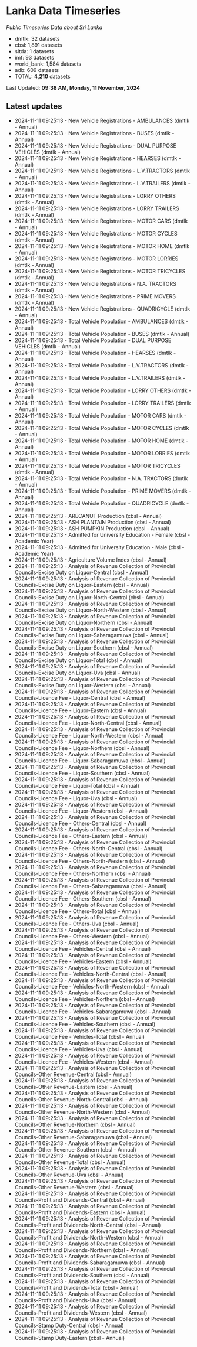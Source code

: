 # Lanka Data Timeseries
*Public Timeseries Data about Sri Lanka*

* dmtlk: 32 datasets
* cbsl: 1,891 datasets
* sltda: 1 datasets
* imf: 93 datasets
* world_bank: 1,584 datasets
* adb: 609 datasets
* TOTAL: **4,210** datasets

Last Updated: **09:38 AM, Monday, 11 November, 2024**

## Latest updates

* 2024-11-11 09:25:13 - New Vehicle Registrations - AMBULANCES (dmtlk - Annual)
* 2024-11-11 09:25:13 - New Vehicle Registrations - BUSES (dmtlk - Annual)
* 2024-11-11 09:25:13 - New Vehicle Registrations - DUAL PURPOSE VEHICLES (dmtlk - Annual)
* 2024-11-11 09:25:13 - New Vehicle Registrations - HEARSES (dmtlk - Annual)
* 2024-11-11 09:25:13 - New Vehicle Registrations - L.V.TRACTORS (dmtlk - Annual)
* 2024-11-11 09:25:13 - New Vehicle Registrations - L.V.TRAILERS (dmtlk - Annual)
* 2024-11-11 09:25:13 - New Vehicle Registrations - LORRY OTHERS (dmtlk - Annual)
* 2024-11-11 09:25:13 - New Vehicle Registrations - LORRY TRAILERS (dmtlk - Annual)
* 2024-11-11 09:25:13 - New Vehicle Registrations - MOTOR CARS (dmtlk - Annual)
* 2024-11-11 09:25:13 - New Vehicle Registrations - MOTOR CYCLES (dmtlk - Annual)
* 2024-11-11 09:25:13 - New Vehicle Registrations - MOTOR HOME (dmtlk - Annual)
* 2024-11-11 09:25:13 - New Vehicle Registrations - MOTOR LORRIES (dmtlk - Annual)
* 2024-11-11 09:25:13 - New Vehicle Registrations - MOTOR TRICYCLES (dmtlk - Annual)
* 2024-11-11 09:25:13 - New Vehicle Registrations - N.A. TRACTORS (dmtlk - Annual)
* 2024-11-11 09:25:13 - New Vehicle Registrations - PRIME MOVERS (dmtlk - Annual)
* 2024-11-11 09:25:13 - New Vehicle Registrations - QUADRICYCLE (dmtlk - Annual)
* 2024-11-11 09:25:13 - Total Vehicle Population - AMBULANCES (dmtlk - Annual)
* 2024-11-11 09:25:13 - Total Vehicle Population - BUSES (dmtlk - Annual)
* 2024-11-11 09:25:13 - Total Vehicle Population - DUAL PURPOSE VEHICLES (dmtlk - Annual)
* 2024-11-11 09:25:13 - Total Vehicle Population - HEARSES (dmtlk - Annual)
* 2024-11-11 09:25:13 - Total Vehicle Population - L.V.TRACTORS (dmtlk - Annual)
* 2024-11-11 09:25:13 - Total Vehicle Population - L.V.TRAILERS (dmtlk - Annual)
* 2024-11-11 09:25:13 - Total Vehicle Population - LORRY OTHERS (dmtlk - Annual)
* 2024-11-11 09:25:13 - Total Vehicle Population - LORRY TRAILERS (dmtlk - Annual)
* 2024-11-11 09:25:13 - Total Vehicle Population - MOTOR CARS (dmtlk - Annual)
* 2024-11-11 09:25:13 - Total Vehicle Population - MOTOR CYCLES (dmtlk - Annual)
* 2024-11-11 09:25:13 - Total Vehicle Population - MOTOR HOME (dmtlk - Annual)
* 2024-11-11 09:25:13 - Total Vehicle Population - MOTOR LORRIES (dmtlk - Annual)
* 2024-11-11 09:25:13 - Total Vehicle Population - MOTOR TRICYCLES (dmtlk - Annual)
* 2024-11-11 09:25:13 - Total Vehicle Population - N.A. TRACTORS (dmtlk - Annual)
* 2024-11-11 09:25:13 - Total Vehicle Population - PRIME MOVERS (dmtlk - Annual)
* 2024-11-11 09:25:13 - Total Vehicle Population - QUADRICYCLE (dmtlk - Annual)
* 2024-11-11 09:25:13 - ARECANUT Production (cbsl - Annual)
* 2024-11-11 09:25:13 - ASH PLANTAIN Production (cbsl - Annual)
* 2024-11-11 09:25:13 - ASH PUMPKIN Production (cbsl - Annual)
* 2024-11-11 09:25:13 - Admitted for University Education - Female (cbsl - Academic Year)
* 2024-11-11 09:25:13 - Admitted for University Education - Male (cbsl - Academic Year)
* 2024-11-11 09:25:13 - Agriculture Volume Index (cbsl - Annual)
* 2024-11-11 09:25:13 - Analysis of Revenue Collection of Provincial Councils-Excise Duty on Liquor-Central (cbsl - Annual)
* 2024-11-11 09:25:13 - Analysis of Revenue Collection of Provincial Councils-Excise Duty on Liquor-Eastern (cbsl - Annual)
* 2024-11-11 09:25:13 - Analysis of Revenue Collection of Provincial Councils-Excise Duty on Liquor-North-Central (cbsl - Annual)
* 2024-11-11 09:25:13 - Analysis of Revenue Collection of Provincial Councils-Excise Duty on Liquor-North-Western (cbsl - Annual)
* 2024-11-11 09:25:13 - Analysis of Revenue Collection of Provincial Councils-Excise Duty on Liquor-Northern (cbsl - Annual)
* 2024-11-11 09:25:13 - Analysis of Revenue Collection of Provincial Councils-Excise Duty on Liquor-Sabaragamuwa (cbsl - Annual)
* 2024-11-11 09:25:13 - Analysis of Revenue Collection of Provincial Councils-Excise Duty on Liquor-Southern (cbsl - Annual)
* 2024-11-11 09:25:13 - Analysis of Revenue Collection of Provincial Councils-Excise Duty on Liquor-Total (cbsl - Annual)
* 2024-11-11 09:25:13 - Analysis of Revenue Collection of Provincial Councils-Excise Duty on Liquor-Uva (cbsl - Annual)
* 2024-11-11 09:25:13 - Analysis of Revenue Collection of Provincial Councils-Excise Duty on Liquor-Western (cbsl - Annual)
* 2024-11-11 09:25:13 - Analysis of Revenue Collection of Provincial Councils-Licence Fee - Liquor-Central (cbsl - Annual)
* 2024-11-11 09:25:13 - Analysis of Revenue Collection of Provincial Councils-Licence Fee - Liquor-Eastern (cbsl - Annual)
* 2024-11-11 09:25:13 - Analysis of Revenue Collection of Provincial Councils-Licence Fee - Liquor-North-Central (cbsl - Annual)
* 2024-11-11 09:25:13 - Analysis of Revenue Collection of Provincial Councils-Licence Fee - Liquor-North-Western (cbsl - Annual)
* 2024-11-11 09:25:13 - Analysis of Revenue Collection of Provincial Councils-Licence Fee - Liquor-Northern (cbsl - Annual)
* 2024-11-11 09:25:13 - Analysis of Revenue Collection of Provincial Councils-Licence Fee - Liquor-Sabaragamuwa (cbsl - Annual)
* 2024-11-11 09:25:13 - Analysis of Revenue Collection of Provincial Councils-Licence Fee - Liquor-Southern (cbsl - Annual)
* 2024-11-11 09:25:13 - Analysis of Revenue Collection of Provincial Councils-Licence Fee - Liquor-Total (cbsl - Annual)
* 2024-11-11 09:25:13 - Analysis of Revenue Collection of Provincial Councils-Licence Fee - Liquor-Uva (cbsl - Annual)
* 2024-11-11 09:25:13 - Analysis of Revenue Collection of Provincial Councils-Licence Fee - Liquor-Western (cbsl - Annual)
* 2024-11-11 09:25:13 - Analysis of Revenue Collection of Provincial Councils-Licence Fee - Others-Central (cbsl - Annual)
* 2024-11-11 09:25:13 - Analysis of Revenue Collection of Provincial Councils-Licence Fee - Others-Eastern (cbsl - Annual)
* 2024-11-11 09:25:13 - Analysis of Revenue Collection of Provincial Councils-Licence Fee - Others-North-Central (cbsl - Annual)
* 2024-11-11 09:25:13 - Analysis of Revenue Collection of Provincial Councils-Licence Fee - Others-North-Western (cbsl - Annual)
* 2024-11-11 09:25:13 - Analysis of Revenue Collection of Provincial Councils-Licence Fee - Others-Northern (cbsl - Annual)
* 2024-11-11 09:25:13 - Analysis of Revenue Collection of Provincial Councils-Licence Fee - Others-Sabaragamuwa (cbsl - Annual)
* 2024-11-11 09:25:13 - Analysis of Revenue Collection of Provincial Councils-Licence Fee - Others-Southern (cbsl - Annual)
* 2024-11-11 09:25:13 - Analysis of Revenue Collection of Provincial Councils-Licence Fee - Others-Total (cbsl - Annual)
* 2024-11-11 09:25:13 - Analysis of Revenue Collection of Provincial Councils-Licence Fee - Others-Uva (cbsl - Annual)
* 2024-11-11 09:25:13 - Analysis of Revenue Collection of Provincial Councils-Licence Fee - Others-Western (cbsl - Annual)
* 2024-11-11 09:25:13 - Analysis of Revenue Collection of Provincial Councils-Licence Fee - Vehicles-Central (cbsl - Annual)
* 2024-11-11 09:25:13 - Analysis of Revenue Collection of Provincial Councils-Licence Fee - Vehicles-Eastern (cbsl - Annual)
* 2024-11-11 09:25:13 - Analysis of Revenue Collection of Provincial Councils-Licence Fee - Vehicles-North-Central (cbsl - Annual)
* 2024-11-11 09:25:13 - Analysis of Revenue Collection of Provincial Councils-Licence Fee - Vehicles-North-Western (cbsl - Annual)
* 2024-11-11 09:25:13 - Analysis of Revenue Collection of Provincial Councils-Licence Fee - Vehicles-Northern (cbsl - Annual)
* 2024-11-11 09:25:13 - Analysis of Revenue Collection of Provincial Councils-Licence Fee - Vehicles-Sabaragamuwa (cbsl - Annual)
* 2024-11-11 09:25:13 - Analysis of Revenue Collection of Provincial Councils-Licence Fee - Vehicles-Southern (cbsl - Annual)
* 2024-11-11 09:25:13 - Analysis of Revenue Collection of Provincial Councils-Licence Fee - Vehicles-Total (cbsl - Annual)
* 2024-11-11 09:25:13 - Analysis of Revenue Collection of Provincial Councils-Licence Fee - Vehicles-Uva (cbsl - Annual)
* 2024-11-11 09:25:13 - Analysis of Revenue Collection of Provincial Councils-Licence Fee - Vehicles-Western (cbsl - Annual)
* 2024-11-11 09:25:13 - Analysis of Revenue Collection of Provincial Councils-Other Revenue-Central (cbsl - Annual)
* 2024-11-11 09:25:13 - Analysis of Revenue Collection of Provincial Councils-Other Revenue-Eastern (cbsl - Annual)
* 2024-11-11 09:25:13 - Analysis of Revenue Collection of Provincial Councils-Other Revenue-North-Central (cbsl - Annual)
* 2024-11-11 09:25:13 - Analysis of Revenue Collection of Provincial Councils-Other Revenue-North-Western (cbsl - Annual)
* 2024-11-11 09:25:13 - Analysis of Revenue Collection of Provincial Councils-Other Revenue-Northern (cbsl - Annual)
* 2024-11-11 09:25:13 - Analysis of Revenue Collection of Provincial Councils-Other Revenue-Sabaragamuwa (cbsl - Annual)
* 2024-11-11 09:25:13 - Analysis of Revenue Collection of Provincial Councils-Other Revenue-Southern (cbsl - Annual)
* 2024-11-11 09:25:13 - Analysis of Revenue Collection of Provincial Councils-Other Revenue-Total (cbsl - Annual)
* 2024-11-11 09:25:13 - Analysis of Revenue Collection of Provincial Councils-Other Revenue-Uva (cbsl - Annual)
* 2024-11-11 09:25:13 - Analysis of Revenue Collection of Provincial Councils-Other Revenue-Western (cbsl - Annual)
* 2024-11-11 09:25:13 - Analysis of Revenue Collection of Provincial Councils-Profit and Dividends-Central (cbsl - Annual)
* 2024-11-11 09:25:13 - Analysis of Revenue Collection of Provincial Councils-Profit and Dividends-Eastern (cbsl - Annual)
* 2024-11-11 09:25:13 - Analysis of Revenue Collection of Provincial Councils-Profit and Dividends-North-Central (cbsl - Annual)
* 2024-11-11 09:25:13 - Analysis of Revenue Collection of Provincial Councils-Profit and Dividends-North-Western (cbsl - Annual)
* 2024-11-11 09:25:13 - Analysis of Revenue Collection of Provincial Councils-Profit and Dividends-Northern (cbsl - Annual)
* 2024-11-11 09:25:13 - Analysis of Revenue Collection of Provincial Councils-Profit and Dividends-Sabaragamuwa (cbsl - Annual)
* 2024-11-11 09:25:13 - Analysis of Revenue Collection of Provincial Councils-Profit and Dividends-Southern (cbsl - Annual)
* 2024-11-11 09:25:13 - Analysis of Revenue Collection of Provincial Councils-Profit and Dividends-Total (cbsl - Annual)
* 2024-11-11 09:25:13 - Analysis of Revenue Collection of Provincial Councils-Profit and Dividends-Uva (cbsl - Annual)
* 2024-11-11 09:25:13 - Analysis of Revenue Collection of Provincial Councils-Profit and Dividends-Western (cbsl - Annual)
* 2024-11-11 09:25:13 - Analysis of Revenue Collection of Provincial Councils-Stamp Duty-Central (cbsl - Annual)
* 2024-11-11 09:25:13 - Analysis of Revenue Collection of Provincial Councils-Stamp Duty-Eastern (cbsl - Annual)